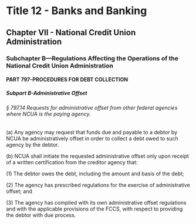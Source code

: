 
# Title 12 - Banks and Banking
## Chapter VII - National Credit Union Administration
### Subchapter B—Regulations Affecting the Operations of the National Credit Union Administration
#### PART 797-PROCEDURES FOR DEBT COLLECTION
##### Subpart B-Administrative Offset
###### § 797.14 Requests for administrative offset from other federal agencies where NCUA is the paying agency.

(a) Any agency may request that funds due and payable to a debtor by NCUA be administratively offset in order to collect a debt owed to such agency by the debtor.

(b) NCUA shall initiate the requested administrative offset only upon receipt of a written certification from the creditor agency that:

(1) The debtor owes the debt, including the amount and basis of the debt;

(2) The agency has prescribed regulations for the exercise of administrative offset; and

(3) The agency has complied with its own administrative offset regulations and with the applicable provisions of the FCCS, with respect to providing the debtor with due process.
